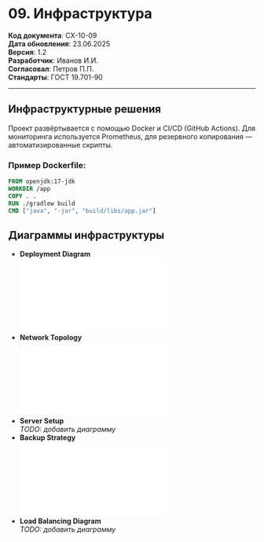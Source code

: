 # 09. Инфраструктура

**Код документа**: СХ-10-09  
**Дата обновления**: 23.06.2025  
**Версия**: 1.2  
**Разработчик**: Иванов И.И.  
**Согласовал**: Петров П.П.  
**Стандарты**: ГОСТ 19.701-90

---

## Инфраструктурные решения
Проект развёртывается с помощью Docker и CI/CD (GitHub Actions). Для мониторинга используется Prometheus, для резервного копирования — автоматизированные скрипты.

### Пример Dockerfile:
```dockerfile
FROM openjdk:17-jdk
WORKDIR /app
COPY . .
RUN ./gradlew build
CMD ["java", "-jar", "build/libs/app.jar"]
```

## Диаграммы инфраструктуры
- **Deployment Diagram**  
  ![Deployment Diagram](diagrams/infrastructure/deployment.mmd)
- **Network Topology**  
  ![Network Topology](diagrams/infrastructure/network-topology.mmd)
- **Server Setup**  
  _TODO: добавить диаграмму_
- **Backup Strategy**  
  ![Backup Strategy](diagrams/infrastructure/backup-strategy.mmd)
- **Load Balancing Diagram**  
  _TODO: добавить диаграмму_ 